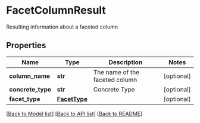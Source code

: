 # FacetColumnResult

Resulting information about a faceted column
## Properties
Name | Type | Description | Notes
------------ | ------------- | ------------- | -------------
**column_name** | **str** | The name of the faceted column | [optional] 
**concrete_type** | **str** | Concrete Type | [optional] 
**facet_type** | [**FacetType**](FacetType.md) |  | [optional] 

[[Back to Model list]](../README.md#documentation-for-models) [[Back to API list]](../README.md#documentation-for-api-endpoints) [[Back to README]](../README.md)


